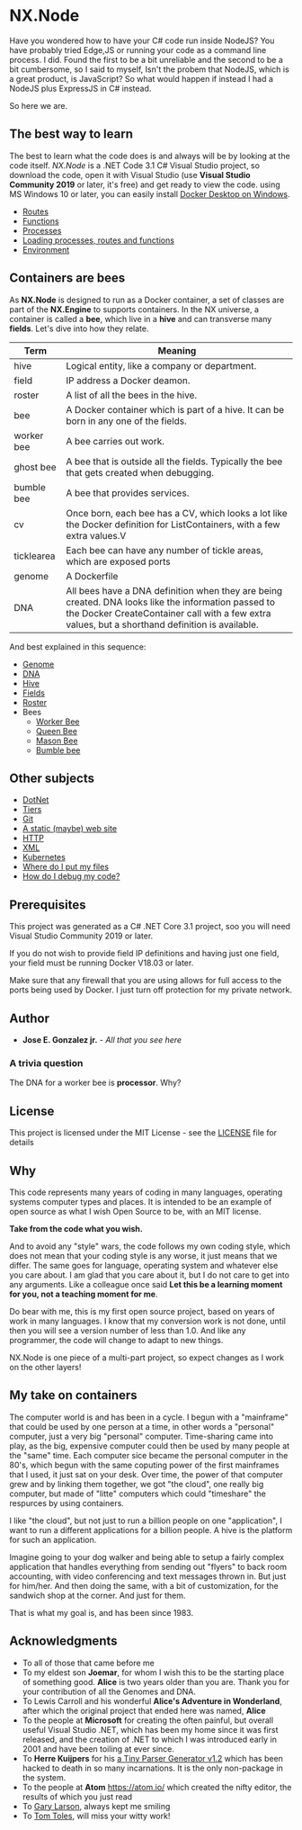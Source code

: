 # NX.Node

Have you wondered how to have your C# code run inside NodeJS?  You have probably
tried Edge,JS or running your code as a command line process.  I did.  Found the
first to be a bit unreliable and the second to be a bit cumbersome, so I said to
myself, Isn't the probem that NodeJS, which is a great product, is JavaScript? So
what would happen if instead I had a NodeJS plus ExpressJS in C# instead.

So here we are.

## The best way to learn

The best to learn what the code does is and always will be by looking at the code
itself.  *NX.Node*  is a .NET Code 3.1 C# Visual Studio project, so download the
code, open it with Visual Studio (use **Visual Studio Community 2019** or later,
it's free) and get ready to view the code.  using MS Windows 10 or later, you can
easily install [Docker Desktop on Windows](https://docs.docker.com/docker-for-windows/install/).

* [Routes](/help/docs/README_ROUTES.md)
* [Functions](/help/docs/README_FNS.md)
* [Processes](/help/docs/README_PROCS.md)
* [Loading processes, routes and functions](/help/docs/README_USE.md)
* [Environment](/help/docs/README_ENV.md)

## Containers are bees

As **NX.Node** is designed to run as a Docker container, a set of classes are
part of the **NX.Engine** to supports containers.  In the NX universe, a container
is called a **bee**, which live in a **hive** and can transverse many **fields**.
Let's dive into how they relate.

|Term|Meaning|
|----|-------|
|hive|Logical entity, like a company or department.|
|field|IP address a Docker deamon.|
|roster|A list of all the bees in the hive.|
|bee|A Docker container which is part of a hive.  It can be born in any one of the fields.|
|worker bee|A bee carries out work.|
|ghost bee|A bee that is outside all the fields.  Typically the bee that gets created when debugging.|
|bumble bee|A bee that provides services.|
|cv|Once born, each bee has a CV, which looks a lot like the Docker definition for ListContainers, with a few extra values.V
|ticklearea|Each bee can have any number of tickle areas, which are exposed ports|
|genome|A Dockerfile|
|DNA|All bees have a DNA definition when they are being created.  DNA looks like the information passed to the Docker CreateContainer call with a few extra values, but a shorthand definition is available.|

And best explained in this sequence:

* [Genome](/help/docs/README_B_GENOME.md)
* [DNA](/help/docs/README_B_DNA.md)
* [Hive](/help/docs/README_B_HIVE.md)
* [Fields](/help/docs/README_B_FIELD.md)
* [Roster](/help/docs/README_B_ROSTER.md)
* Bees
	* [Worker Bee](/help/docs/README_B_BEE.md)
	* [Queen Bee](/help/docs/README_B_QUEEN.md)
	* [Mason Bee](/help/docs/README_B_MASON.md)
	* [Bumble bee](/help/docs/README_B_BUMBLE.md)

## Other subjects
* [DotNet](/help/docs/README_DOTNET.md)
* [Tiers](/help/docs/README_TIER.md)
* [Git](/help/docs/README_GIT.md)
* [A static (maybe) web site](/help/docs/README_STATIC.md)
* [HTTP](/help/docs/README_HTTP.md)
* [XML](/help/docs/README_XML.md)
* [Kubernetes](/help/docs/README_KUBE.md)
* [Where do I put my files](/help/docs/README_FOLDERS.md)
* [How do I debug my code?](/help/docs/README_DEBUG.md)

## Prerequisites

This project was generated as a C# .NET Core 3.1 project, soo you will need Visual
Studio Community 2019 or later.

If you do not wish to provide field IP definitions and having just one field, your
field must be running Docker V18.03 or later.

Make sure that any firewall that you are using allows for full access to the ports
being used by Docker.  I just turn off protection for my private network.

## Author

* **Jose E. Gonzalez jr.** - *All that you see here*

### A trivia question

The DNA for a worker bee is **processor**.  Why?

## License

This project is licensed under the MIT License - see the [LICENSE](LICENSE) file for details

## Why

This code represents many years of coding in many languages, operating systems computer
types and places.  It is intended to be an example of open source as what I wish
Open Source to be, with an MIT license.

**Take from the code what you wish.**

And to avoid any "style" wars, the code follows my own coding style, which does not
mean that your coding style is any worse, it just means that we differ.  The same goes
for language, operating system and  whatever else you care about.  I am glad that
you care about it, but I do not care to get into any arguments.  Like a colleague
once said **Let this be a learning moment for you, not a teaching moment for me**.

Do bear with me, this is my first open source project, based on years of work 
in many languages. I know that my conversion work is not done, until then you will 
see a version number of less than 1.0. And like any programmer, the code will
change to adapt to new things.

NX.Node is one piece of a multi-part project, so expect changes as I work on the other layers!

## My take on containers

The computer world is and has been in a cycle.  I begun with a "mainframe" that could be
used by one person at a time, in other words a "personal" computer, just a very big
"personal" computer.  Time-sharing came into play, as the big, expensive computer could
then be used by many people at the "same" time.  Each computer sice became the personal computer 
in the 80's, which begun with the same coputing power of the first mainframes that I  used,
it just sat on your desk.  Over time, the power of that computer grew and by linking them
together, we got "the cloud", one really big computer, but made of "litte" computers
which could "timeshare" the respurces by using containers.

I like "the cloud", but not just to run a billion people on one "application", I want
to run a different applications for a billion people.  A hive is the platform for such an application.

Imagine going to your dog walker and being able to setup a fairly complex application that
handles everything from sending out "flyers" to back room accounting, with video conferencing
and text messages thrown in.  But just for him/her.  And then doing the same, with a bit
of customization, for the sandwich shop at the corner.  And just for them.

That is what my goal is, and has been since 1983.

## Acknowledgments

* To all of those that came before me
* To my eldest son **Joemar**, for whom I wish this to be the starting place of something good.  **Alice** is two years older than you are.  Thank you for your contribution of all the Genomes and DNA.
* To Lewis Carroll and his wonderful **Alice's Adventure in Wonderland**, after which the original project that ended here was named, **Alice**
* To the people at **Microsoft** for creating the often painful, but overall useful Visual Studio .NET, which has been my home since it was first released, and the creation of .NET to which I was introduced early in 2001 and have been toiling at ever since.
* To **Herre Kuijpers** for his [a Tiny Parser Generator v1.2](https://www.codeproject.com/Articles/28294/a-Tiny-Parser-Generator-v1-2) which has been hacked to death in so many incarnations.  It is the only non-package in the system.
* To the people at **Atom** https://atom.io/ which created the nifty editor, the results of which you just read
* To [Gary Larson](https://www.thefarside.com/2020/08/05/2), always kept me smiling
* To [Tom Toles](https://en.wikipedia.org/wiki/Tom_Toles), will miss your witty work!